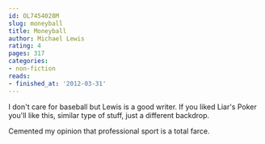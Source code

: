 ```yaml
---
id: OL7454028M
slug: moneyball
title: Moneyball
author: Michael Lewis
rating: 4
pages: 317
categories:
- non-fiction
reads:
- finished_at: '2012-03-31'
---
```

I don't care for baseball but Lewis is a good writer. If you liked Liar's Poker you'll like this, similar type of stuff, just a different backdrop.

Cemented my opinion that professional sport is a total farce.
